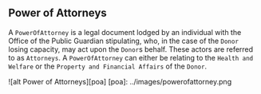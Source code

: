 ## Power of Attorneys

A `PowerOfAttorney` is a legal document lodged by an individual with the Office of the Public Guardian stipulating, who,
in the case of the `Donor` losing capacity, may act upon the `Donor`s behalf. These actors are referred to as `Attorneys`.
A `PowerOfAttorney` can either be relating to the ``Health and Welfare`` or the ``Property and Financial Affairs`` of the `Donor`.

![alt Power of Attorneys][poa]
[poa]: ../images/powerofattorney.png

